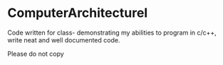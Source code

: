 # ComputerArchitectureI

Code written for class- demonstrating my abilities to program in c/c++, write neat and well documented code.

Please do not copy
